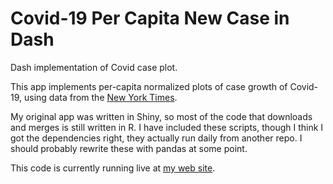# Covid-19 Per Capita New Case in Dash
Dash implementation of Covid case plot.

This app implements per-capita normalized plots of case growth of Covid-19, using data from the [New York Times](https://github.com/nytimes/covid-19-data).

My original app was written in Shiny, so most of the code that downloads and merges is still written in R. I have included these scripts, though I think I got the dependencies right, they actually run daily from another repo. I should probably rewrite these with pandas at some point.

This code is currently running live at [my web site](https://marcoshuerta.com/dash/covid/).
